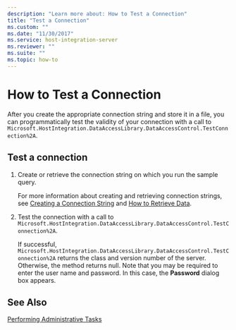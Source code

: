```yaml
---
description: "Learn more about: How to Test a Connection"
title: "Test a Connection"
ms.custom: ""
ms.date: "11/30/2017"
ms.service: host-integration-server
ms.reviewer: ""
ms.suite: ""
ms.topic: how-to
---
```

# How to Test a Connection
After you create the appropriate connection string and store it in a file, you can programmatically test the validity of your connection with a call to  `Microsoft.HostIntegration.DataAccessLibrary.DataAccessControl.TestConnection%2A`.  
  
## Test a connection  
  
1.  Create or retrieve the connection string on which you run the sample query.  
  
     For more information about creating and retrieving connection strings, see [Creating a Connection String](../core/creating-a-connection-string1.md) and [How to Retrieve Data](../core/how-to-retrieve-data2.md).  
  
2.  Test the connection with a call to `Microsoft.HostIntegration.DataAccessLibrary.DataAccessControl.TestConnection%2A`.  
  
     If successful, `Microsoft.HostIntegration.DataAccessLibrary.DataAccessControl.TestConnection%2A` returns the class and version number of the server. Otherwise, the method returns null. Note that you may be required to enter the user name and password. In this case, the **Password** dialog box appears.  
  
## See Also  
 [Performing Administrative Tasks](../core/performing-administrative-tasks1.md)

